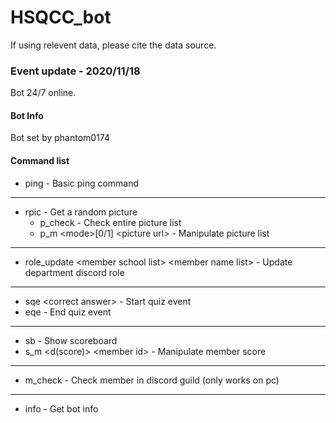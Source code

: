 # HSQCC_bot
If using relevent data, please cite the data source.

### Event update - 2020/11/18
Bot 24/7 online.


#### Bot Info
Bot set by phantom0174

#### Command list
- ping - Basic ping command

---

- rpic - Get a random picture
    - p_check - Check entire picture list
    - p_m \<mode\>[0/1] \<picture url\> - Manipulate picture list

---

- role_update \<member school list\> \<member name list\> - Update department discord role

---

- sqe \<correct answer\> - Start quiz event
- eqe - End quiz event

---

- sb - Show scoreboard
- s_m \<d(score)\> \<member id\> - Manipulate member score

---

- m_check - Check member in discord guild (only works on pc)

---

- info - Get bot info
